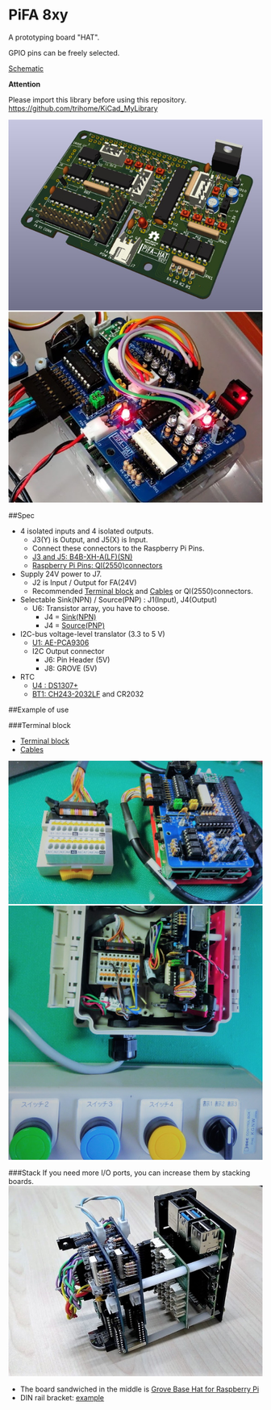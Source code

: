 # PiFA 8xy

A prototyping board "HAT".

GPIO pins can be freely selected.

[Schematic](./PiFA_8xy/img/PiFA_8xy.pdf)

**Attention**

Please import this library before using this repository.
https://github.com/trihome/KiCad_MyLibrary

![pifa8xy00](./img/PiFA_8xy_00.jpg "3D")
![pifa8xy01](./img/PiFA_8xy_01.jpg "Usage")

##Spec

- 4 isolated inputs and 4 isolated outputs.
  - J3(Y) is Output, and J5(X) is Input.
  - Connect these connectors to the Raspberry Pi Pins.
  - [J3 and J5: B4B-XH-A(LF)(SN)](http://akizukidenshi.com/catalog/g/gC-12249/)
  - [Raspberry Pi Pins: QI(2550)connectors](http://akizukidenshi.com/catalog/g/gC-12150/)
- Supply 24V power to J7.
  - J2 is Input / Output for FA(24V)
  - Recommended [Terminal block](https://www.togi.co.jp/product/interface/1072/) and [Cables](https://www.togi.co.jp/product/harness-cable/2661/) or QI(2550)connectors.
- Selectable Sink(NPN) / Source(PNP) : J1(Input), J4(Output)
  - U6: Transistor array, you have to choose.
    - J4 = [Sink(NPN)](http://akizukidenshi.com/catalog/g/gI-10669/)
    - J4 = [Source(PNP)](http://akizukidenshi.com/catalog/g/gI-10957/)
- I2C-bus voltage-level translator (3.3 to 5 V)
  - [U1: AE-PCA9306](http://akizukidenshi.com/catalog/g/gM-05452/)
  - I2C Output connector
    - J6: Pin Header (5V)
    - J8: GROVE (5V)
- RTC
  - [U4 : DS1307+](http://akizukidenshi.com/catalog/g/gI-06949/)
  - [BT1: CH243-2032LF](http://akizukidenshi.com/catalog/g/gP-02019/) and CR2032

##Example of use

###Terminal block

- [Terminal block](https://www.togi.co.jp/product/interface/1072/)
- [Cables](https://www.togi.co.jp/product/harness-cable/2661/)

![pifa8xy03](./img/PiFA_8xy_03.jpg "Usage")
![pifa8xy04](./img/PiFA_8xy_04.jpg "Usage")

###Stack
If you need more I/O ports, you can increase them by stacking boards.
![pifa8xy02](./img/PiFA_8xy_02.jpg "Usage")
- The board sandwiched in the middle is [Grove Base Hat for Raspberry Pi](http://wiki.seeedstudio.com/Grove_Base_Hat_for_Raspberry_Pi/)
- DIN rail bracket: [example](https://www.takachi-el.co.jp/products/DRA)
